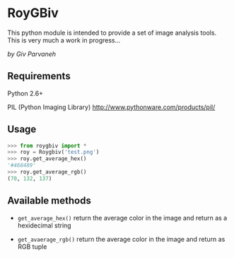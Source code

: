 # RoyGBiv

This python module is intended to provide a set of image analysis tools. This is very much a work in progress...

_by Giv Parvaneh_

## Requirements

Python 2.6+

PIL (Python Imaging Library) http://www.pythonware.com/products/pil/

## Usage

```python
>>> from roygbiv import *
>>> roy = Roygbiv('test.png')
>>> roy.get_average_hex()
'#468489'
>>> roy.get_average_rgb()
(70, 132, 137)
```

## Available methods

- `get_average_hex()` return the average color in the image and return as a hexidecimal string

- `get_avaerage_rgb()` return the average color in the image and return as RGB tuple